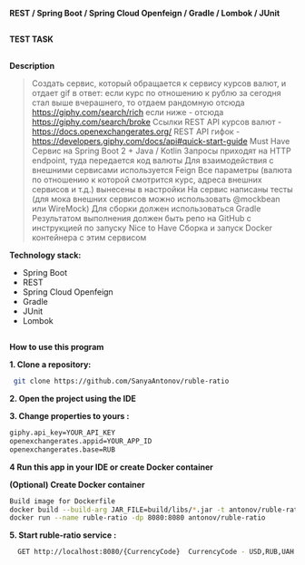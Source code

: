 **REST / Spring Boot / Spring Cloud Openfeign / Gradle / Lombok / JUnit**
##
**TEST TASK**
##

**Description**
>Создать сервис, который обращается к сервису курсов валют, и отдает gif в ответ:
если курс по отношению к рублю за сегодня стал выше вчерашнего, то отдаем рандомную отсюда https://giphy.com/search/rich
если ниже - отсюда https://giphy.com/search/broke
Ссылки
REST API курсов валют - https://docs.openexchangerates.org/
REST API гифок - https://developers.giphy.com/docs/api#quick-start-guide
Must Have
Сервис на Spring Boot 2 + Java / Kotlin
Запросы приходят на HTTP endpoint, туда передается код валюты
Для взаимодействия с внешними сервисами используется Feign
Все параметры (валюта по отношению к которой смотрится курс, адреса внешних сервисов и т.д.) вынесены в настройки
На сервис написаны тесты (для мока внешних сервисов можно использовать @mockbean или WireMock)
Для сборки должен использоваться Gradle
Результатом выполнения должен быть репо на GitHub с инструкцией по запуску
Nice to Have
Сборка и запуск Docker контейнера с этим сервисом

**Technology stack:**
- Spring Boot
- REST
- Spring Cloud Openfeign
- Gradle
- JUnit
- Lombok

##
**How to use this program**

**1. Clone a repository:**

```sh
 git clone https://github.com/SanyaAntonov/ruble-ratio
```

**2. Open the project using the IDE**

**3. Change properties to yours :**
```sh
giphy.api_key=YOUR_API_KEY
openexchangerates.appid=YOUR_APP_ID
openexchangerates.base=RUB
```

**4 Run this app in your IDE or create Docker container**

**(Optional) Create Docker container**
```sh
Build image for Dockerfile
docker build --build-arg JAR_FILE=build/libs/*.jar -t antonov/ruble-ratio .
docker run --name ruble-ratio -dp 8080:8080 antonov/ruble-ratio
```

**5. Start ruble-ratio service :**
```sh
  GET http://localhost:8080/{CurrencyCode}  CurrencyCode - USD,RUB,UAH и тд.
```
##

